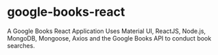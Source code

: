 # google-books-react
A Google Books React Application
Uses Material UI, ReactJS, Node.js, MongoDB, Mongoose, Axios and the Google Books API to conduct book searches.

